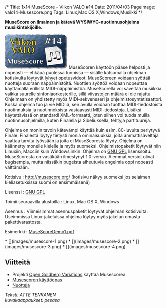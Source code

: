 /*
Title: 1x14 MuseScore - Viikon VALO #14
Date: 2011/04/03
Pageimage: valo14-Musescore.png
Tags: Linux,Mac OS X,Windows,Musiikki
*/

**MuseScore on ilmainen ja kätevä WYSIWYG-nuotinnusohjelma
musiikintekijöille.**

![](images/valo14-Musescore.png "fig:valo14-Musescore.png") MuseScoren käyttöön
pääse helposti ja nopeasti — ehkäpä puolessa tunnissa — sisälle
katsomalla ohjelman kotisivulta löytyvät lyhyet opetusvideot.
MuseScoreen voidaan syöttää nuotteja suoraan näppäimistöltä. Nuottien
syöttöä voidaan nopeuttaa käyttämällä erillistä MIDI-näppäimistöä.
MuseScorella voi säveltää musiikkia vaikka suurelle
sinfoniaorkesterille, sillä viivastojen määrä ei ole rajattu. Ohjelmaan
on yhdistetty myös MIDI-sekvensseri ja ohjelmistosyntetisaattori. Koska
ohjelma tuo ja vie MIDI:ä, sen avulla voidaan tuottaa MIDI-tiedostoista
nuotinnuksia ja nuotinnoksista vastaavasti MIDI-tiedostoja. Lisäksi
käytettävissä on standardi XML-formaatti, joten siihen voi tuoda muilla
nuotinnusohjelmilla, kuten Finalella ja Sibeliuksella, tehtyjä
partituureja.

Ohjelma on monin tavoin kätevämpi käyttää kuin esim. 80-luvulta
periytyvä Finale. Finalestä löytyy tietysti monia ominaisuuksia, joita
ammattisäveltäjä saattaa tarvita työssään ja joita ei MuseScoresta
löydy. Ohjelma on käännetty monelle kielelle ja myös suomeksi.
Ohjelmistopaketit löytyvät niin Linuxiin, Macciin kuin Windowsiinkin.
Ohjelma on [GNU GPL](GNU_GPL) lisenssoitu. MuseScoresta on
vastikään ilmestynyt 1.0-versio. Aiemmat versiot olivat bugisempia,
mutta niissäkin bugeista aiheutuvia ongelmia oppi nopeasti välttämään.

Kotisivu
:   <http://musescore.org/> (kotisivu näkyy suomeksi jos selaimen
    kieliasetuksissa suomi on ensimmäisenä)

Lisenssi
:   [GNU GPL](GNU_GPL)

Toimii seuraavilla alustoilla
:   Linux, Mac OS X, Windows

Asennus
:   Viimeisimmät asennuspaketit löytyvät ohjelman kotisivulta.
    Useimmissa Linux-jakeluissa ohjelma löytyy myös jakelun omasta
    pakettivarastosta.

Esimerkki
:   [MuseScoreDemo1.pdf](Media:MuseScoreDemo1.pdf "wikilink")

<div class="psgallery" markdown="1">
* [](images/musescore-1.png)
* [](images/musescore-2.png)
* [](images/musescore-3.png)
* [](images/musescore-4.png)
</div>

Viitteitä
---------

-   Projekti [Open Goldberg Variations](http://www.kickstarter.com/projects/293573191/open-goldberg-variations-setting-bach-free)
    käyttää Musescorea.
-   [Musescoren käyttöopas](http://www.uta.fi/~jari.eerola/musescoreopas/etusivu.html)
-   [Nuotteja](http://musescore.com/sheetmusic)

*Teksti: ATTE TENKANEN* <br />
*kuvakaappaukset: pesasa*

